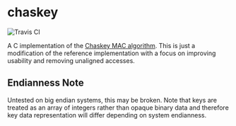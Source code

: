 # chaskey

![Travis CI](https://travis-ci.org/AerialX/chaskey.svg)

A C implementation of the [Chaskey MAC algorithm](http://mouha.be/chaskey/).
This is just a modification of the reference implementation with a focus on
improving usability and removing unaligned accesses.

## Endianness Note

Untested on big endian systems, this may be broken. Note that keys are treated
as an array of integers rather than opaque binary data and therefore key data
representation will differ depending on system endianness.
